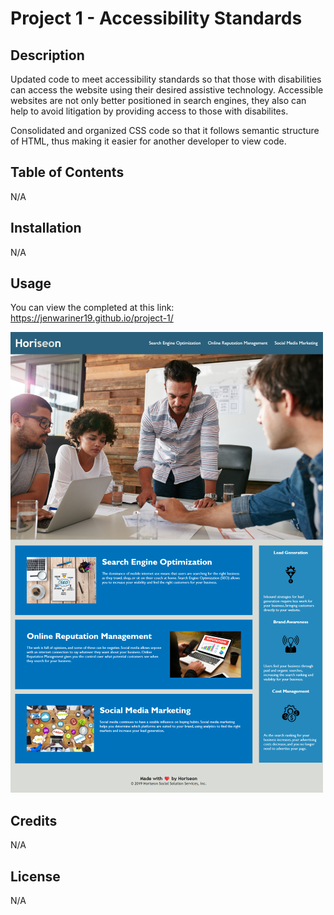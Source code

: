 # Project 1 - Accessibility Standards

## Description

Updated code to meet accessibility standards so that those with disabilities can access the website using their desired assistive technology. Accessible websites are not only better positioned in search engines, they also can help to avoid litigation by providing access to those with disabilites.

Consolidated and organized CSS code so that it follows semantic structure of HTML, thus making it easier for another developer to view code.

## Table of Contents

N/A

## Installation

N/A

## Usage

You can view the completed at this link: https://jenwariner19.github.io/project-1/

![Website Screenshot](Develop/assets/images/website%20screenshot.png)


## Credits

N/A

## License

N/A


